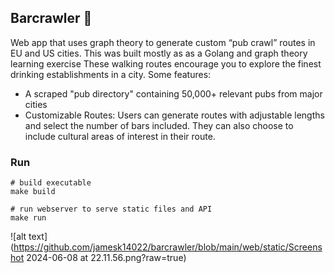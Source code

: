 ## Barcrawler 🍺

Web app that uses graph theory to generate custom “pub crawl” routes in EU and US cities. This was built mostly as as a Golang and graph theory learning exercise These walking routes encourage you to explore the finest drinking establishments in a city. Some features:
 - A scraped "pub directory" containing 50,000+ relevant pubs from major cities
 - Customizable Routes: Users can generate routes with adjustable lengths and select the number of bars included. They can also choose to include cultural areas of interest in their route.

### Run
```
# build executable
make build

# run webserver to serve static files and API
make run
```

![alt text](https://github.com/jamesk14022/barcrawler/blob/main/web/static/Screenshot 2024-06-08 at 22.11.56.png?raw=true)